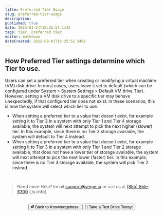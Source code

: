 ```yaml
---
title: Preferred Tier Usage
slug: preferred-tier-usage
description: 
published: true
date: 2023-01-24T19:25:57.114Z
tags: tier, preferred tier
editor: markdown
dateCreated: 2022-09-01T16:25:52.340Z
---
```


## How Preferred Tier settings determine which Tier to use.

Users can set a preferred tier when creating or modifying a virtual machine (VM) disk drive.  In most cases, users leave it set to default (which can be configured under System > System Settings > Default VM drive Tier).  However, setting a VM disk drive to a specific tier may behave unexpectedly, if that configured tier does not exist. In these scenarios, this is how the system will select which tier to use.

- When setting a preferred tier to a value that doesn't exist, for example setting it to Tier 3 in a system with only Tier 1 and Tier 4 storage available, the system will next attempt to pick the next higher (slower) tier.  In this example, since there is no Tier 3 storage available, the system will default to Tier 4 instead.
- When setting a preferred tier to a value that doesn't exist, for example setting it to Tier 3 in a system with only Tier 1 and Tier 2 storage available, that does not have a lower tier of storage available, the system will next attempt to pick the next lower (faster) tier.  In this example, since there is no Tier 3 storage available, the system will pick Tier 2 instead.

<br>

> Need more Help? Email <a href="mailto:support@verge.io?subject=Support Inquiry" target="_blank" rel="noopener noreferrer">support@verge.io</a> or call us at <a href="tel:+855-855-8300">(855) 855-8300</a>
{.is-info}

<br>
<div style="text-align: center">
  <a href="https://wiki.verge.io/en/public/kb"><button class="button-grey"> <b>↺</b> Back to Knowledgebase</button></a>
<a href="https://www.verge.io/test-drive"><button class="button-orange">🚗 Take a Test Drive Today!</button></a>
</div>
